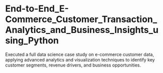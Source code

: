 # End-to-End_E-Commerce_Customer_Transaction_Analytics_and_Business_Insights_using_Python
Executed a full data science case study on e-commerce customer data, applying advanced analytics and visualization techniques to identify key customer segments, revenue drivers, and business opportunities.
